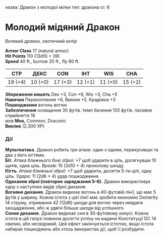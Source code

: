 назва: Дракон з молодої мілки тип: дракона cr: 6

# Молодий мідяний Дракон
_Великий дракон, хаотичний колір_

**Armor Class** 17 (natural armor)    
**Hit Points** 110 (13d10 + 39)    
**Speed** 40 ft., burrow 20 ft., fly 80 ft.

| СТР     | ДЕКС    | CON     | ІНТ     | WIS     | CHA     |
| ------- | ------- | ------- | ------- | ------- | ------- |
| 19 (+4) | 10 (+0) | 17 (+3) | 12 (+1) | 11 (+0) | 15 (+2) |

**Збереження кишить** Dex +3, Con +6, Wis +3, Cha +5    
**Навички** Перехоплення +6, Вміння +5, Крадіжка +3    
**Пошкодження** вогонь </strong> вогню    
**Забезпечення** оснащення 30 футів. темп бачення 120 футів. пасивне сприйняття 16    
мов **Мов,** Common, Draconic    
**Виклик** (2,300 XP)

### Дії
**Мультиатака.** Дракон робить три атаки: один з одним, перекусивши та два з його кігтями.    
**Біт.** _Атака ближнього бою зброї:_ +7 щоб ударити в ціль, досягнувши 10 щитів, одна ціль. _Вразів:_ 15 (2d10 + 4) проколову шкоду.    
**Кігть.** _Атака ближньої зброї:_ +7 щоб ударити, досягти 5-ти цілі, одну ціль. _Удара:_ 11 (2d6 + 4) удар пошкодження.    
**Одихання зброї (повторне заряджання 5–6).** Дракон використовує одну з наступних видів зброї дихання.    
**Вогняне дихання.** Дракон видихає вогонь в 40-футовій лінії, що має 5 футів у ширину. Кожна істота з цієї лінії має зробити економію Dexterity 14 струму, отримання 42 (12d6) шкоди для вогню через невдале заощадження, або ж удвічі більше шкоди від успішного.    
**Сонне дихання.** Дракон видихає сни в 30-футовому конусі. Кожна істота в цій галузі повинна досягти успіху на киданні Конституції DC 14 хвилин, або несвідомий. Цей ефект закінчується істотою, якщо істота набирає пошкоджень або хтось використає дії, щоб її розбудити.